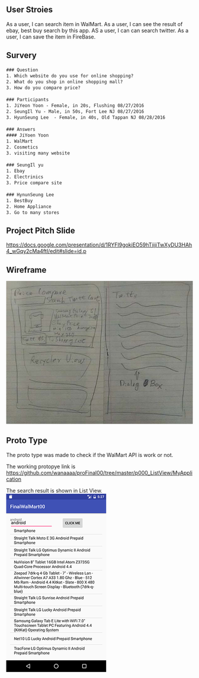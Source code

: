 ## User Stroies
As a user, I can search item in WalMart.
As a user, I can see the result of ebay, best buy search by this app.
AS a user, I can can search twitter.
As a user, I can save the item in FireBase.

## Survery
	### Question
	1. Which website do you use for online shopping?
	2. What do you shop in online shopping mall?
	3. How do you compare price?

	### Participants
	1. JiYeon Yoon - Female, in 20s, Flushing 08/27/2016
	2. SeungIl Yu - Male, in 50s, Fort Lee NJ 08/27/2016
	3. HyunSeung Lee  - Female, in 40s, Old Tappan NJ 08/28/2016

	### Answers
	#### JiYoen Yoon
	1. WalMart
	2. Cosmetics
	3. visiting many website

	### SeungIl yu 
	1. Ebay
	2. Electrinics
	3. Price compare site

	### HynunSeung Lee
	1. BestBuy
	2. Home Appliance
	3. Go to many stores

## Project Pitch Slide
https://docs.google.com/presentation/d/1RYFI9gokiEO59hTiijiTwXyDU3HAh4_wGqy2cMa4ftI/edit#slide=id.p

## Wireframe
![serach image](./image/hayWire1.jpg)

## Proto Type
The proto type was made to check if the WalMart API is work or not.

The working protopye link is https://github.com/wanaaaa/proFinal00/tree/master/p000_ListView/MyApplication

The search result is shown in List View. 
![serach image](./image/protoType.png)


